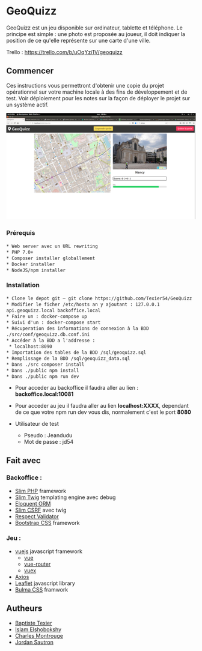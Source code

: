 # GeoQuizz

GeoQuizz est un jeu disponible sur ordinateur, tablette et téléphone. Le principe est simple : une photo est proposée au joueur, il doit indiquer la position de ce qu'elle représente sur une carte d'une ville.

Trello : https://trello.com/b/uOqYzi1V/geoquizz

## Commencer

Ces instructions vous permettront d'obtenir une copie du projet opérationnel sur votre machine locale à des fins de développement et de test. Voir déploiement pour les notes sur la façon de déployer le projet sur un système actif.

![Alt text](Screen-Game.png)

### Prérequis
```
* Web server avec un URL rewriting
* PHP 7.0+
* Composer installer globallement
* Docker installer
* NodeJS/npm installer
```

### Installation

```
* Clone le depot git — git clone https://github.com/Texier54/GeoQuizz
* Modifier le ficher /etc/hosts an y ajoutant : 127.0.0.1 api.geoquizz.local backoffice.local
* Faire un : docker-compose up
* Suivi d'un : docker-compose start
* Récuperation des informations de connexion à la BDD ./src/conf/geoquizz.db.conf.ini
* Accéder à la BDD a l'addresse :
 * localhost:8090
* Importation des tables de la BDD /sql/geoquizz.sql
* Remplissage de la BDD /sql/geoquizz_data.sql
* Dans ./src composer install
* Dans ./public npm install
* Dans ./public npm run dev
```
* Pour acceder au backoffice il faudra aller au lien : **backoffice.local:10081**

* Pour acceder au jeu il faudra aller au lien **localhost:XXXX**, dependant de ce que votre npm run dev vous dis, normalement c'est le port **8080**

* Utilisateur de test
  * Pseudo : Jeandudu
  * Mot de passe : jd54

## Fait avec

### Backoffice :
* [Slim PHP](https://www.slimframework.com/) framework
* [Slim Twig](https://twig.symfony.com/) templating engine avec debug
* [Eloquent ORM](https://laravel.com/docs/5.0/eloquent)
* [Slim CSRF](https://github.com/slimphp/Slim-Csrf) avec twig
* [Respect Validator](https://github.com/Respect/Validation) 
* [Bootstrap CSS](https://github.com/twbs/bootstrap) framework 

### Jeu :
* [vuejs](https://github.com/vuejs) javascript framework
  * [vue](https://github.com/vuejs/vue)
  * [vue-router](https://github.com/vuejs/vue-router)
  * [vuex](https://github.com/vuejs/vuex)
* [Axios](https://github.com/axios/axios)
* [Leaflet](https://github.com/Leaflet/Leaflet) javascript library 
* [Bulma CSS](https://github.com/jgthms/bulma) framwork

## Autheurs

* [Baptiste Texier](https://github.com/texier54)
* [Islam Elshobokshy](https://github.com/elshobokshy)
* [Charles Montrouge](https://github.com/Charles974)
* [Jordan Sautron](https://github.com/Voytsu)
